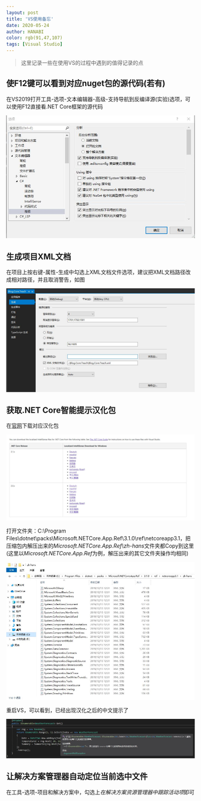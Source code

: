 ```yaml
---
layout: post
title: 'VS使用备忘'
date: 2020-05-24
author: HANABI
color: rgb(91,47,107)
tags: [Visual Studio]
---
```

> 这里记录一些在使用VS的过程中遇到的值得记录的点

## 使F12键可以看到对应nuget包的源代码(若有)

在VS2019打开工具-选项-文本编辑器-高级-支持导航到反编译源(实验)选项，可以使用F12直接看.NET Core框架的源代码

![](/assets/img/dotnetcore-2.jpg)



## 生成项目XML文档

在项目上按右键-属性-生成中勾选上XML文档文件选项，建议把XML文档路径改成相对路径，并且取消警告，如图

![](/assets/img/vs-3.jpg)



## 获取.NET Core智能提示汉化包

在[官网](https://dotnet.microsoft.com/download/dotnet-core/intellisense)下载对应汉化包

![](/assets/img/vs-4.jpg)

打开文件夹：C:\Program Files\dotnet\packs\Microsoft.NETCore.App.Ref\3.1.0\ref\netcoreapp3.1，把压缩包内解压出来的*Microsoft.NETCore.App.Ref\zh-hans*文件夹都Copy到这里(这里以*Microsoft.NETCore.App.Ref*为例，解压出来的其它文件夹操作均相同)

![](/assets/img/vs-5.jpg)



重启VS，可以看到，已经出现汉化之后的中文提示了

![](/assets/img/vs-6.jpg)



## 让解决方案管理器自动定位当前选中文件

在工具-选项-项目和解决方案中，勾选上*在解决方案资源管理器中跟踪活动项*即可